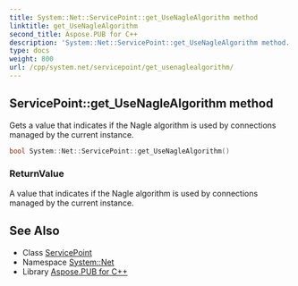 ```yaml
---
title: System::Net::ServicePoint::get_UseNagleAlgorithm method
linktitle: get_UseNagleAlgorithm
second_title: Aspose.PUB for C++
description: 'System::Net::ServicePoint::get_UseNagleAlgorithm method. Gets a value that indicates if the Nagle algorithm is used by connections managed by the current instance in C++.'
type: docs
weight: 800
url: /cpp/system.net/servicepoint/get_usenaglealgorithm/
---
```

## ServicePoint::get_UseNagleAlgorithm method


Gets a value that indicates if the Nagle algorithm is used by connections managed by the current instance.

```cpp
bool System::Net::ServicePoint::get_UseNagleAlgorithm()
```


### ReturnValue

A value that indicates if the Nagle algorithm is used by connections managed by the current instance.

## See Also

* Class [ServicePoint](../)
* Namespace [System::Net](../../)
* Library [Aspose.PUB for C++](../../../)
